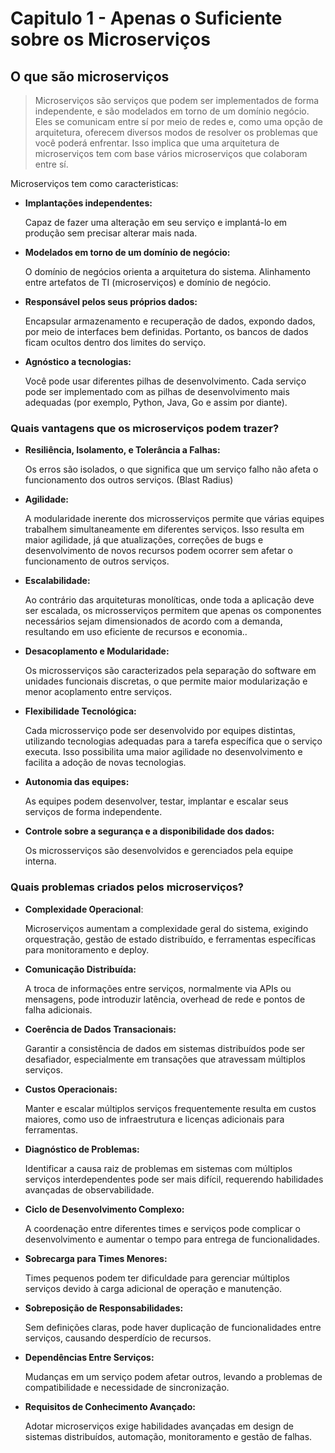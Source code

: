 # Capitulo 1 - Apenas o Suficiente sobre os Microserviços

## O que são microserviços

> Microserviços são serviços que podem ser implementados de forma independente, e são modelados em torno de um domínio negócio. Eles se comunicam entre sí por meio de redes e, como uma opção de arquitetura, oferecem diversos modos de resolver os problemas que você poderá enfrentar. Isso implica que uma arquitetura de microserviços tem com base vários microserviços que colaboram entre sí.

Microserviços tem como caracteristicas:

- **Implantações independentes:**

    Capaz de fazer uma alteração em seu serviço e implantá-lo em produção sem precisar alterar mais nada.

- **Modelados em torno de um domínio de negócio:** 

    O domínio de negócios orienta a arquitetura do sistema. Alinhamento entre artefatos de TI (microserviços) e domínio de negócio.

- **Responsável pelos seus próprios dados:** 

    Encapsular armazenamento e recuperação de dados, expondo dados, por meio de interfaces bem definidas. Portanto, os bancos de dados ficam ocultos dentro dos limites do serviço.

- **Agnóstico a tecnologias:** 

    Você pode usar diferentes pilhas de desenvolvimento. Cada serviço pode ser implementado com as pilhas de desenvolvimento mais adequadas (por exemplo, Python, Java, Go e assim por diante).



### Quais vantagens que os microserviços podem trazer?

- **Resiliência, Isolamento, e Tolerância a Falhas:** 

    Os erros são isolados, o que significa que um serviço falho não afeta o funcionamento dos outros serviços. (Blast Radius)

- **Agilidade:** 

    A modularidade inerente dos microsserviços permite que várias equipes trabalhem simultaneamente em diferentes serviços. Isso resulta em maior agilidade, já que atualizações, correções de bugs e desenvolvimento de novos recursos podem ocorrer sem afetar o funcionamento de outros serviços.

- **Escalabilidade:** 

    Ao contrário das arquiteturas monolíticas, onde toda a aplicação deve ser escalada, os microsserviços permitem que apenas os componentes necessários sejam dimensionados de acordo com a demanda, resultando em uso eficiente de recursos e economia..

- **Desacoplamento e Modularidade:** 

    Os microsserviços são caracterizados pela separação do software em unidades funcionais discretas, o que permite maior modularização e menor acoplamento entre serviços.

- **Flexibilidade Tecnológica:** 

    Cada microsserviço pode ser desenvolvido por equipes distintas, utilizando tecnologias adequadas para a tarefa específica que o serviço executa. Isso possibilita uma maior agilidade no desenvolvimento e facilita a adoção de novas tecnologias.

- **Autonomia das equipes:** 
    
    As equipes podem desenvolver, testar, implantar e escalar seus serviços de forma independente. 

- **Controle sobre a segurança e a disponibilidade dos dados:** 

    Os microsserviços são desenvolvidos e gerenciados pela equipe interna.



### Quais problemas criados pelos microserviços?

- **Complexidade Operacional**: 

    Microserviços aumentam a complexidade geral do sistema, exigindo orquestração, gestão de estado distribuído, e ferramentas específicas para monitoramento e deploy.

- **Comunicação Distribuída:** 

    A troca de informações entre serviços, normalmente via APIs ou mensagens, pode introduzir latência, overhead de rede e pontos de falha adicionais.

- **Coerência de Dados Transacionais:** 

    Garantir a consistência de dados em sistemas distribuídos pode ser desafiador, especialmente em transações que atravessam múltiplos serviços.

- **Custos Operacionais:** 

    Manter e escalar múltiplos serviços frequentemente resulta em custos maiores, como uso de infraestrutura e licenças adicionais para ferramentas.

- **Diagnóstico de Problemas:** 

    Identificar a causa raiz de problemas em sistemas com múltiplos serviços interdependentes pode ser mais difícil, requerendo habilidades avançadas de observabilidade.

- **Ciclo de Desenvolvimento Complexo:** 

    A coordenação entre diferentes times e serviços pode complicar o desenvolvimento e aumentar o tempo para entrega de funcionalidades.

- **Sobrecarga para Times Menores:** 

    Times pequenos podem ter dificuldade para gerenciar múltiplos serviços devido à carga adicional de operação e manutenção.

- **Sobreposição de Responsabilidades:** 

    Sem definições claras, pode haver duplicação de funcionalidades entre serviços, causando desperdício de recursos.

- **Dependências Entre Serviços:** 

    Mudanças em um serviço podem afetar outros, levando a problemas de compatibilidade e necessidade de sincronização.

- **Requisitos de Conhecimento Avançado:** 

    Adotar microserviços exige habilidades avançadas em design de sistemas distribuídos, automação, monitoramento e gestão de falhas.